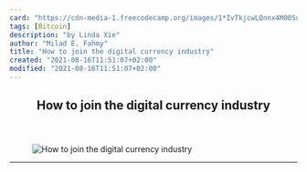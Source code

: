 ```yaml
---
card: "https://cdn-media-1.freecodecamp.org/images/1*IvTkjcwLQnnx4M005uZkfw@2x.jpeg"
tags: [Bitcoin]
description: "by Linda Xie"
author: "Milad E. Fahmy"
title: "How to join the digital currency industry"
created: "2021-08-16T11:51:07+02:00"
modified: "2021-08-16T11:51:07+02:00"
---
```

<div class="site-wrapper">
<main id="site-main" class="site-main outer">
<div class="inner">
<article class="post-full post tag-bitcoin tag-ethereum tag-blockchain tag-startup tag-technology ">
<header class="post-full-header">
<h1 class="post-full-title">How to join the digital currency industry</h1>
</header>
<figure class="post-full-image">
<picture>
<source media="(max-width: 700px)" sizes="1px" srcset="data:image/gif;base64,R0lGODlhAQABAIAAAAAAAP///yH5BAEAAAAALAAAAAABAAEAAAIBRAA7 1w">
<source media="(min-width: 701px)" sizes="(max-width: 800px) 400px,
(max-width: 1170px) 700px,
1400px" srcset="https://cdn-media-1.freecodecamp.org/images/1*IvTkjcwLQnnx4M005uZkfw@2x.jpeg 300w,
https://cdn-media-1.freecodecamp.org/images/1*IvTkjcwLQnnx4M005uZkfw@2x.jpeg 600w,
https://cdn-media-1.freecodecamp.org/images/1*IvTkjcwLQnnx4M005uZkfw@2x.jpeg 1000w,
https://cdn-media-1.freecodecamp.org/images/1*IvTkjcwLQnnx4M005uZkfw@2x.jpeg 2000w">
<img onerror="this.style.display='none'" src="https://cdn-media-1.freecodecamp.org/images/1*IvTkjcwLQnnx4M005uZkfw@2x.jpeg" alt="How to join the digital currency industry">
</picture>
</figure>
<section class="post-full-content">
<div class="post-content medium-migrated-article">
</div>
<hr>
</section>
</article>
</div>
</main>
</div>
<!-- Google Tag Manager (noscript) -->
<!-- End Google Tag Manager (noscript) -->
